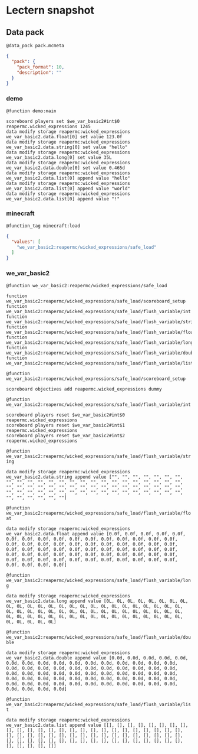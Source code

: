 # Lectern snapshot

## Data pack

`@data_pack pack.mcmeta`

```json
{
  "pack": {
    "pack_format": 10,
    "description": ""
  }
}
```

### demo

`@function demo:main`

```mcfunction
scoreboard players set $we_var_basic2#int$0 reapermc.wicked_expressions 1245
data modify storage reapermc:wicked_expressions we_var_basic2.data.float[0] set value 123.0f
data modify storage reapermc:wicked_expressions we_var_basic2.data.string[0] set value "hello"
data modify storage reapermc:wicked_expressions we_var_basic2.data.long[0] set value 35L
data modify storage reapermc:wicked_expressions we_var_basic2.data.double[0] set value 0.465d
data modify storage reapermc:wicked_expressions we_var_basic2.data.list[0] append value "hello"
data modify storage reapermc:wicked_expressions we_var_basic2.data.list[0] append value "world"
data modify storage reapermc:wicked_expressions we_var_basic2.data.list[0] append value "!"
```

### minecraft

`@function_tag minecraft:load`

```json
{
  "values": [
    "we_var_basic2:reapermc/wicked_expressions/safe_load"
  ]
}
```

### we_var_basic2

`@function we_var_basic2:reapermc/wicked_expressions/safe_load`

```mcfunction
function we_var_basic2:reapermc/wicked_expressions/safe_load/scoreboard_setup
function we_var_basic2:reapermc/wicked_expressions/safe_load/flush_variable/int
function we_var_basic2:reapermc/wicked_expressions/safe_load/flush_variable/string
function we_var_basic2:reapermc/wicked_expressions/safe_load/flush_variable/float
function we_var_basic2:reapermc/wicked_expressions/safe_load/flush_variable/long
function we_var_basic2:reapermc/wicked_expressions/safe_load/flush_variable/double
function we_var_basic2:reapermc/wicked_expressions/safe_load/flush_variable/list
```

`@function we_var_basic2:reapermc/wicked_expressions/safe_load/scoreboard_setup`

```mcfunction
scoreboard objectives add reapermc.wicked_expressions dummy
```

`@function we_var_basic2:reapermc/wicked_expressions/safe_load/flush_variable/int`

```mcfunction
scoreboard players reset $we_var_basic2#int$0 reapermc.wicked_expressions
scoreboard players reset $we_var_basic2#int$1 reapermc.wicked_expressions
scoreboard players reset $we_var_basic2#int$2 reapermc.wicked_expressions
```

`@function we_var_basic2:reapermc/wicked_expressions/safe_load/flush_variable/string`

```mcfunction
data modify storage reapermc:wicked_expressions we_var_basic2.data.string append value ["", "", "", "", "", "", "", "", "", "", "", "", "", "", "", "", "", "", "", "", "", "", "", "", "", "", "", "", "", "", "", "", "", "", "", "", "", "", "", "", "", "", "", "", "", "", "", "", "", "", "", "", "", "", "", "", "", "", "", "", "", "", "", ""]
```

`@function we_var_basic2:reapermc/wicked_expressions/safe_load/flush_variable/float`

```mcfunction
data modify storage reapermc:wicked_expressions we_var_basic2.data.float append value [0.0f, 0.0f, 0.0f, 0.0f, 0.0f, 0.0f, 0.0f, 0.0f, 0.0f, 0.0f, 0.0f, 0.0f, 0.0f, 0.0f, 0.0f, 0.0f, 0.0f, 0.0f, 0.0f, 0.0f, 0.0f, 0.0f, 0.0f, 0.0f, 0.0f, 0.0f, 0.0f, 0.0f, 0.0f, 0.0f, 0.0f, 0.0f, 0.0f, 0.0f, 0.0f, 0.0f, 0.0f, 0.0f, 0.0f, 0.0f, 0.0f, 0.0f, 0.0f, 0.0f, 0.0f, 0.0f, 0.0f, 0.0f, 0.0f, 0.0f, 0.0f, 0.0f, 0.0f, 0.0f, 0.0f, 0.0f, 0.0f, 0.0f, 0.0f, 0.0f, 0.0f, 0.0f, 0.0f, 0.0f]
```

`@function we_var_basic2:reapermc/wicked_expressions/safe_load/flush_variable/long`

```mcfunction
data modify storage reapermc:wicked_expressions we_var_basic2.data.long append value [0L, 0L, 0L, 0L, 0L, 0L, 0L, 0L, 0L, 0L, 0L, 0L, 0L, 0L, 0L, 0L, 0L, 0L, 0L, 0L, 0L, 0L, 0L, 0L, 0L, 0L, 0L, 0L, 0L, 0L, 0L, 0L, 0L, 0L, 0L, 0L, 0L, 0L, 0L, 0L, 0L, 0L, 0L, 0L, 0L, 0L, 0L, 0L, 0L, 0L, 0L, 0L, 0L, 0L, 0L, 0L, 0L, 0L, 0L, 0L, 0L, 0L, 0L, 0L]
```

`@function we_var_basic2:reapermc/wicked_expressions/safe_load/flush_variable/double`

```mcfunction
data modify storage reapermc:wicked_expressions we_var_basic2.data.double append value [0.0d, 0.0d, 0.0d, 0.0d, 0.0d, 0.0d, 0.0d, 0.0d, 0.0d, 0.0d, 0.0d, 0.0d, 0.0d, 0.0d, 0.0d, 0.0d, 0.0d, 0.0d, 0.0d, 0.0d, 0.0d, 0.0d, 0.0d, 0.0d, 0.0d, 0.0d, 0.0d, 0.0d, 0.0d, 0.0d, 0.0d, 0.0d, 0.0d, 0.0d, 0.0d, 0.0d, 0.0d, 0.0d, 0.0d, 0.0d, 0.0d, 0.0d, 0.0d, 0.0d, 0.0d, 0.0d, 0.0d, 0.0d, 0.0d, 0.0d, 0.0d, 0.0d, 0.0d, 0.0d, 0.0d, 0.0d, 0.0d, 0.0d, 0.0d, 0.0d, 0.0d, 0.0d, 0.0d, 0.0d]
```

`@function we_var_basic2:reapermc/wicked_expressions/safe_load/flush_variable/list`

```mcfunction
data modify storage reapermc:wicked_expressions we_var_basic2.data.list append value [[], [], [], [], [], [], [], [], [], [], [], [], [], [], [], [], [], [], [], [], [], [], [], [], [], [], [], [], [], [], [], [], [], [], [], [], [], [], [], [], [], [], [], [], [], [], [], [], [], [], [], [], [], [], [], [], [], [], [], [], [], [], [], []]
```
